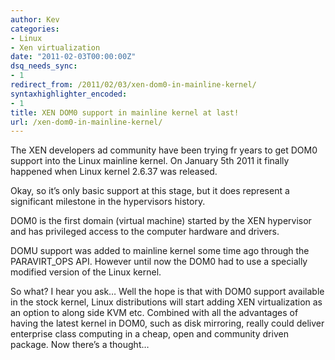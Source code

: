 ```yaml
---
author: Kev
categories:
- Linux
- Xen virtualization
date: "2011-02-03T00:00:00Z"
dsq_needs_sync:
- 1
redirect_from: /2011/02/03/xen-dom0-in-mainline-kernel/
syntaxhighlighter_encoded:
- 1
title: XEN DOM0 support in mainline kernel at last!
url: /xen-dom0-in-mainline-kernel/
---
```

The XEN developers ad community have been trying fr years to get DOM0 support into the Linux mainline kernel. On January 5th 2011 it finally happened when Linux kernel 2.6.37 was released.

Okay, so it&#8217;s only basic support at this stage, but it does represent a significant milestone in the hypervisors history.<!--more-->

DOM0 is the first domain (virtual machine) started by the XEN hypervisor and has privileged access to the computer hardware and drivers.

DOMU support was added to mainline kernel some time ago through the PARAVIRT_OPS API. However until now the DOM0 had to use a specially modified version of the Linux kernel.

So what? I hear you ask&#8230; Well the hope is that with DOM0 support available in the stock kernel, Linux distributions will start adding XEN virtualization as an option to along side KVM etc. Combined with all the advantages of having the latest kernel in DOM0, such as disk mirroring, really could deliver enterprise class computing in a cheap, open and community driven package. Now there&#8217;s a thought&#8230;